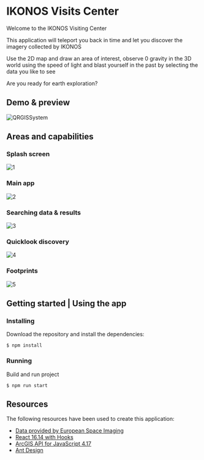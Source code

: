 # IKONOS Visits Center

Welcome to the IKONOS Visiting Center

This application will teleport you back in time and let you discover the imagery collected by IKONOS

Use the 2D map and draw an area of interest, observe 0 gravity in the 3D world using the speed of light and blast yourself in the past by selecting the data you like to see

Are you ready for earth exploration?

## Demo & preview

![QRGISSystem](https://user-images.githubusercontent.com/18401030/96609317-af790500-12fa-11eb-84cd-11d27a1a62a5.gif)

## Areas and capabilities

### Splash screen

![1](https://user-images.githubusercontent.com/18401030/96608126-5066c080-12f9-11eb-8374-ee601458b78b.png)

### Main app

![2](https://user-images.githubusercontent.com/18401030/96608709-fe726a80-12f9-11eb-9bb7-d638a23dc7f2.png)

### Searching data & results

![3](https://user-images.githubusercontent.com/18401030/96608561-ce2acc00-12f9-11eb-99a4-ff29c9c4b108.png)

### Quicklook discovery

![4](https://user-images.githubusercontent.com/18401030/96608894-311c6300-12fa-11eb-950d-6ec859aa2991.png)

### Footprints

![5](https://user-images.githubusercontent.com/18401030/96609170-83f61a80-12fa-11eb-8b96-3e43ac446fb3.png)

## Getting started | Using the app

### Installing

Download the repository and install the dependencies:

```
$ npm install
```

### Running

Build and run project

```
$ npm run start
```

## Resources

The following resources have been used to create this application:

- <a target="_blank" href="https://www.euspaceimaging.com/">Data provided by European Space Imaging</a>
- <a target="blank" href="https://reactjs.org/">React 16.14 with Hooks</a>
- <a target="blank" href="https://developers.arcgis.com/javascript/">ArcGIS API for JavaScript 4.17</a>
- <a target="blank" href="https://ant.design/">Ant Design</a>

